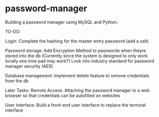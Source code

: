 # password-manager
Building a password manager using MySQL and Python.

TO-DO:

Login:
  Complete the hashing for the master entry password (add a salt)


Password storage:
  Add Encryption Method to passwords when theyre stored into the db
    (Currently since the system is designed to only work locally one time pad may work?)
  Look into industry standard for password manager security (AES)


Database management:
  Implement delete feature to remove credentials from the db
  


Later Tasks:
  Remote Access:
    Attaching the password manager to a web browser so that credentials can be autofilled on websites
  
  User Interface:
    Build a front-end user interface to replace the terminal interface
